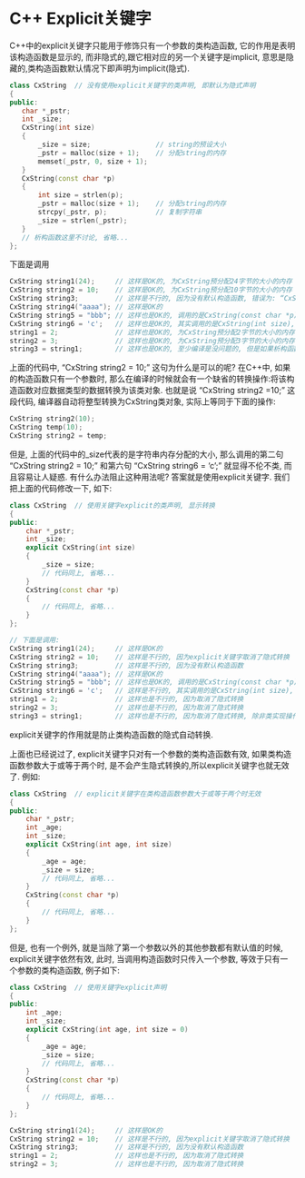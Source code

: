 # C++ Explicit关键字

C++中的explicit关键字只能用于修饰只有一个参数的类构造函数, 它的作用是表明该构造函数是显示的, 而非隐式的,跟它相对应的另一个关键字是implicit, 意思是隐藏的,类构造函数默认情况下即声明为implicit(隐式).

 ```cpp
class CxString  // 没有使用explicit关键字的类声明, 即默认为隐式声明  
{  
public:  
    char *_pstr;  
    int _size;  
    CxString(int size)  
    {  
        _size = size;                // string的预设大小  
        _pstr = malloc(size + 1);    // 分配string的内存  
        memset(_pstr, 0, size + 1);  
    }  
    CxString(const char *p)  
    {  
        int size = strlen(p);  
        _pstr = malloc(size + 1);    // 分配string的内存  
        strcpy(_pstr, p);            // 复制字符串  
        _size = strlen(_pstr);  
    }  
    // 析构函数这里不讨论, 省略...  
};  
```

下面是调用

```cpp
CxString string1(24);     // 这样是OK的, 为CxString预分配24字节的大小的内存  
CxString string2 = 10;    // 这样是OK的, 为CxString预分配10字节的大小的内存  
CxString string3;         // 这样是不行的, 因为没有默认构造函数, 错误为: “CxString”: 没有合适的默认构造函数可用  
CxString string4("aaaa"); // 这样是OK的  
CxString string5 = "bbb"; // 这样也是OK的, 调用的是CxString(const char *p)  
CxString string6 = 'c';   // 这样也是OK的, 其实调用的是CxString(int size), 且size等于'c'的ascii码  
string1 = 2;              // 这样也是OK的, 为CxString预分配2字节的大小的内存  
string2 = 3;              // 这样也是OK的, 为CxString预分配3字节的大小的内存  
string3 = string1;        // 这样也是OK的, 至少编译是没问题的, 但是如果析构函数里用free释放_pstr内存指针的时候可能会报错, 完整的代码必须重载运算符"=", 并在其中处理内存释放  
```

上面的代码中, “CxString string2 = 10;” 这句为什么是可以的呢? 在C++中, 如果的构造函数只有一个参数时,
那么在编译的时候就会有一个缺省的转换操作:将该构造函数对应数据类型的数据转换为该类对象. 也就是说 “CxString string2 =10;” 这段代码, 编译器自动将整型转换为CxString类对象, 实际上等同于下面的操作:

```cpp
CxString string2(10);  
CxString temp(10);  
CxString string2 = temp;  
```

但是, 上面的代码中的_size代表的是字符串内存分配的大小, 那么调用的第二句 “CxString string2 = 10;” 和第六句 “CxString string6 = ‘c’;” 就显得不伦不类, 而且容易让人疑惑. 有什么办法阻止这种用法呢? 答案就是使用explicit关键字. 我们把上面的代码修改一下, 如下:

```cpp
class CxString  // 使用关键字explicit的类声明, 显示转换  
{  
public:  
    char *_pstr;  
    int _size;  
    explicit CxString(int size)  
    {  
        _size = size;  
        // 代码同上, 省略...  
    }  
    CxString(const char *p)  
    {  
        // 代码同上, 省略...  
    }  
};  
```

```cpp
// 下面是调用:  
CxString string1(24);     // 这样是OK的  
CxString string2 = 10;    // 这样是不行的, 因为explicit关键字取消了隐式转换  
CxString string3;         // 这样是不行的, 因为没有默认构造函数  
CxString string4("aaaa"); // 这样是OK的  
CxString string5 = "bbb"; // 这样也是OK的, 调用的是CxString(const char *p)  
CxString string6 = 'c';   // 这样是不行的, 其实调用的是CxString(int size), 且size等于'c'的ascii码, 但explicit关键字取消了隐式转换  
string1 = 2;              // 这样也是不行的, 因为取消了隐式转换  
string2 = 3;              // 这样也是不行的, 因为取消了隐式转换  
string3 = string1;        // 这样也是不行的, 因为取消了隐式转换, 除非类实现操作符"="的重载  
```

explicit关键字的作用就是防止类构造函数的隐式自动转换.

上面也已经说过了, explicit关键字只对有一个参数的类构造函数有效, 如果类构造函数参数大于或等于两个时, 是不会产生隐式转换的,所以explicit关键字也就无效了. 例如:

```cpp
class CxString  // explicit关键字在类构造函数参数大于或等于两个时无效  
{  
public:  
    char *_pstr;  
    int _age;  
    int _size;  
    explicit CxString(int age, int size)  
    {  
        _age = age;  
        _size = size;  
        // 代码同上, 省略...  
    }  
    CxString(const char *p)  
    {  
        // 代码同上, 省略...  
    }  
};  
```

但是, 也有一个例外, 就是当除了第一个参数以外的其他参数都有默认值的时候, explicit关键字依然有效, 此时,
当调用构造函数时只传入一个参数, 等效于只有一个参数的类构造函数, 例子如下:

```cpp
class CxString  // 使用关键字explicit声明  
{  
public:  
    int _age;  
    int _size;  
    explicit CxString(int age, int size = 0)  
    {  
        _age = age;  
        _size = size;  
        // 代码同上, 省略...  
    }  
    CxString(const char *p)  
    {  
        // 代码同上, 省略...  
    }  
};  
```

```cpp
CxString string1(24);     // 这样是OK的  
CxString string2 = 10;    // 这样是不行的, 因为explicit关键字取消了隐式转换  
CxString string3;         // 这样是不行的, 因为没有默认构造函数  
string1 = 2;              // 这样也是不行的, 因为取消了隐式转换  
string2 = 3;              // 这样也是不行的, 因为取消了隐式转换  
```